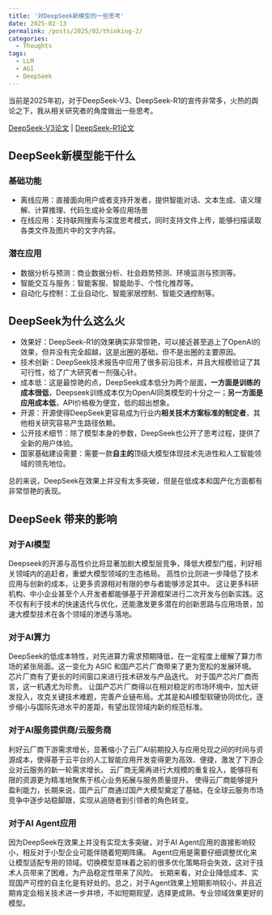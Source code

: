 ```yaml
---
title: '对DeepSeek新模型的一些思考'
date: 2025-02-13
permalink: /posts/2025/02/thinking-2/
categories:
  - Thoughts
tags:
  - LLM
  - AGI
  - DeepSeek
---
```


当前是2025年初，对于DeepSeek-V3、DeepSeek-R1的宣传非常多，火热的舆论之下，我从相关研究者的角度做出一些思考。

[DeepSeek-V3论文](https://arxiv.org/abs/2412.19437) \| [DeepSeek-R1论文](https://arxiv.org/abs/2501.12948)

## DeepSeek新模型能干什么

### 基础功能

- 离线应用：直接面向用户或者支持开发者，提供智能对话、文本生成、语义理解、计算推理、代码生成补全等应用场景
- 在线应用：支持联网搜索与深度思考模式，同时支持文件上传，能够扫描读取各类文件及图片中的文字内容。

### 潜在应用

- 数据分析与预测：商业数据分析、社会趋势预测、环境监测与预测等。
- 智能交互与服务：智能客服、智能助手、个性化推荐等。
- 自动化与控制：工业自动化、智能家居控制、智能交通控制等。


## DeepSeek为什么这么火

- 效果好：DeepSeek-R1的效果确实非常惊艳，可以接近甚至追上了OpenAI的效果，但并没有完全超越，这是出圈的基础，但不是出圈的主要原因。
- 技术创新：DeepSeek技术报告中应用了很多前沿技术，并且大规模验证了其可行性，给了广大研究者一剂强心针。
- 成本低：这是最惊艳的点，DeepSeek成本低分为两个层面，**一方面是训练的成本很低**，Deepseek训练成本仅为OpenAl同类模型的十分之一；**另一方面是应用成本低**，API价格极为便宜，低的超出想象。
- 开源：开源使得DeepSeek更容易成为行业内**相关技术方案标准的制定者**，其他相关研究容易产生路径依赖。
- 公开技术细节：除了模型本身的参数，DeepSeek也公开了思考过程，提供了全新的用户体验。
- 国家基础建设需要：需要一款**自主的**顶级大模型体现技术先进性和人工智能领域的领先地位。

总的来说，DeepSeek在效果上并没有太多突破，但是在低成本和国产化方面都有非常惊艳的表现。

## DeepSeek 带来的影响

### 对于AI模型

Deepseek的开源与高性价比将显著加剧大模型层竞争，降低大模型门槛，利好相关领域内的追赶者，重塑大模型领域的生态格局。
高性价比则进一步降低了技术应用与创新的成本，让更多资源相对有限的参与者能够涉足其中。
这让更多科研机构、中小企业甚至个人开发者都能够基于开源框架进行二次开发与创新实践。这不仅有利于技术的快速迭代与优化，还能激发更多潜在的创新思路与应用场景，加速大模型技术在各个领域的渗透与落地。

### 对于AI算力

DeepSeek的低成本特性，对先进算力需求预期降低，在一定程度上缓解了算力市场的紧张局面。这一变化为 ASIC 和国产芯片厂商带来了更为宽松的发展环境。
芯片厂商有了更长的时间窗口来进行技术研发与产品迭代。
对于国产芯片厂商而言，这一机遇尤为珍贵。
让国产芯片厂商得以在相对稳定的市场环境中，加大研发投入，攻克关键技术难题，完善产业链布局。尤其是和AI模型软硬协同优化，逐步缩小与国际先进水平的差距，有望出现领域内新的规范标准。

### 对于AI服务提供商/云服务商

利好云厂商下游需求增长，显著缩小了云厂AI前期投入与应用兑现之间的时间与资源成本，使得基于云平台的人工智能应用开发变得更为高效、便捷，激发了下游企业对云服务的新一轮需求增长。
云厂商无需再进行大规模的重复投入，能够将有限的资源更为精准地聚焦于核心业务拓展与服务质量提升。
使得云厂商能够提升盈利能力，长期来说，国产云厂商通过国产大模型奠定了基础，在全球云服务市场竞争中逐步站稳脚跟，实现从追随者到引领者的角色转变。

### 对于AI Agent应用

因为DeepSeek在效果上并没有实现太多突破，对于AI Agent应用的直接影响较小，相反对于小型企业可能伴随着短期阵痛。
Agent应用是需要仔细调整优化来让模型适配专用的领域。切换模型意味着之前的很多优化策略将会失效，这对于技术人员带来了困难，为产品稳定性带来了风险。
长期来看，对企业降低成本、实现国产可控的自主化是有好处的。总之，对于Agent效果上短期影响较小，并且近期肯定会相关技术进一步井喷，不如短期观望，选择更成熟、专业领域效果更好的模型。


